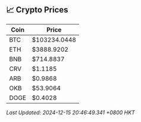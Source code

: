## 📈 Crypto Prices

| Coin | Price |
| ---- | ----- |
| BTC | $103234.0448 |
| ETH | $3888.9202 |
| BNB | $714.8837 |
| CRV | $1.1185 |
| ARB | $0.9868 |
| OKB | $53.9064 |
| DOGE | $0.4028 |

_Last Updated: 2024-12-15 20:46:49.341 +0800 HKT_